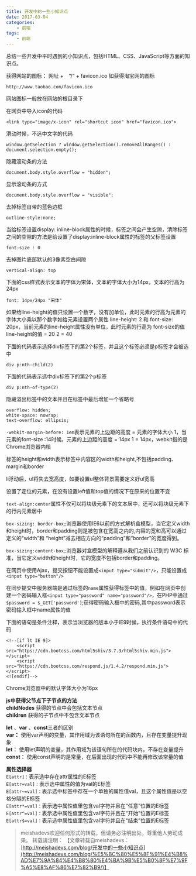 ```yaml
---
title: 开发中的一些小知识点
date: 2017-03-04
categories:
	- 前端
tags:
    - 前端
---
```


总结一些开发中平时遇到的小知识点，包括HTML、CSS、JavaScript等方面的知识点。
<!--more-->

获得网站的图标： 网址 +　“/“ + favicon.ico 如获得淘宝网的图标
	
	http://www.taobao.com/favicon.ico

网站图标一般放在网站的根目录下

在网页中导入icon的代码

	<link type="image/x-icon" rel="shortcut icon" href="favicon.ico">

滑动时候，不选中文字的代码

	window.getSelection ? window.getSelection().removeAllRanges() : document.selection.empty();

隐藏滚动条的方法

	document.body.style.overflow = "hidden";

显示滚动条的方式

	document.body.style.overflow = "visible";

去掉标签自带的蓝色边框

	outline-style:none;

当给标签设置display: inline-block属性的时候，标签之间会产生空隙，清除标签之间的空隙的方法是给设置了display:inline-block属性的标签的父标签设置

	font-size : 0

去掉图片底部默认的3像素空白间隙

	vertical-align: top

下面的css样式表示文本的字体为宋体，文本的字体大小为14px，文本的行高为24px

	font: 14px/24px "宋体"

如果给line-height的值只设置一个数字，没有加单位，此时元素的行高为元素的字体大小乘以那个数字如给元素设置两个属性 line-height: 2 和 font-size: 20px，当前元素的line-height属性没有单位，此时元素的行高为
font-size的值 line-height的值 = 20 2 = 40

下面的代码表示选择div标签下的第2个标签，并且这个标签必须是p标签才会被选中

	div p:nth-child(2)

下面的代码表示选中div标签下的第2个p标签

	div p:nth-of-type(2)

隐藏溢出标签中的文本并且在标签中最后增加一个省略号

	overflow: hidden;
	white-space: nowrap;
	text-overflow: ellipsis;

`-webkit-margin-before: 1em`表示元素的上边距的高度 = 元素的字体大小 1，当元素的font-size :14时候。元素的上边距的高度 = 14px 1 = 14px，webkit指的是Chrome浏览器内核

标签的height和width表示标签中内容区的width和height,不包括padding、margin和border

li浮动后，ul将失去宽高度，如要设置ul整体背景需要定义好ul宽高

设置了定位的元素，在没有设置left值和top值的情况下在原来的位置不变

`text-align:center`属性不仅可以将块级元素下的文本居中，还可以将块级元素下的行内元素居中

`box-sizing: border-box;`浏览器使用IE6以前的方式解析盒模型，当它定义width和height时，border和padding则是被包含在宽高之内的,内容的宽和高可以通过定义的“width”和 “height”减去相应方向的“padding”和“border”的宽度得到。

`box-sizing:content-box;`浏览器对盒模型的解释遵从我们之前认识到的 W3C 标准，当它定义width和height时，它的宽度不包括border和padding。

在网页中使用Ajax，提交按钮不能设置成`<input type="submit"/>`，只能设置成`<input type="button"/>`

在同步提交中服务器端是通过标签的`name`属性获得标签中的值，例如在网页中创建一个密码输入框`<input type="password" name="password"/>`，在PHP中通过`$password = $_GET['password']`;获得密码输入框中的密码,其中password表示密码输入框中name属性的值

下面的语句是条件注释，表示当浏览器的版本小于IE9时候，执行条件语句中的代码

	<!--[if lt IE 9]>
    	<script src="https://cdn.bootcss.com/html5shiv/3.7.3/html5shiv.min.js"></script>
    	<script src="https://cdn.bootcss.com/respond.js/1.4.2/respond.min.js"></script>
	<![endif]-->

Chrome浏览器中的默认字体大小为16px

**js中获得父节点下子节点的方法**   
**childNodes** 获得的节点中会包括文本节点  
**children** 获得的子节点中不包含文本节点

**let** 、**var** 、**const**三者的区别  
**var：** 使用var声明的变量，其作用域为该语句所在的函数内，且存在变量提升现象  
**let：** 使用let声明的变量，其作用域为该语句所在的代码块内，不存在变量提升  
**const：** 使用const声明的是常量，在后面出现的代码中不能再修改该常量的值

**属性选择器**  
`E[attr]：`表示选中存在attr属性的E标签  
`E[attr=val]：`表示选中属性的值为val的E标签  
`E[attr~=val]：`表示选中标签中存在一个单独的属性值val，且这个属性值是以空格分隔的E标签  
`E[attr*=val]：`表示选中属性值里包含val字符并且在“任意”位置的E标签  
`E[attr^=val]：`表示选中属性值里包含val字符并且在“开始”位置的E标签  
`E[attr$=val]：`表示选中属性值里包含val字符并且在“结束”位置的E标签

> meishadevs欢迎任何形式的转载，但请务必注明出处，尊重他人劳动成果。
转载请注明： 【文章转载自meishadevs：[http://meishadevs.com/blog/开发中的一些小知识点](http://meishadevs.com/blog/%E5%BC%80%E5%8F%91%E4%B8%AD%E7%9A%84%E4%B8%80%E4%BA%9B%E5%B0%8F%E7%9F%A5%E8%AF%86%E7%82%B9/)】
